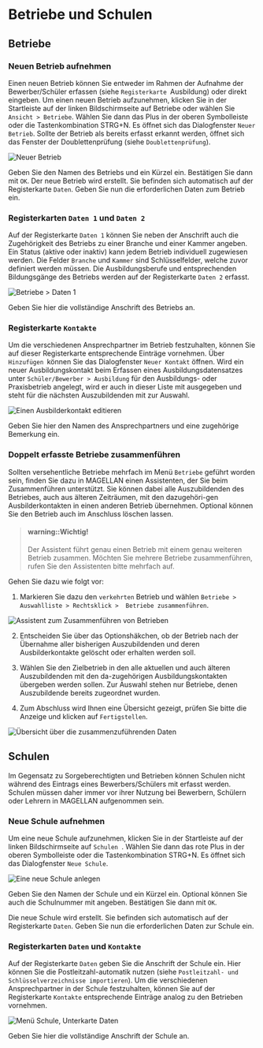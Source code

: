 
# Betriebe und Schulen

## Betriebe 

### Neuen Betrieb aufnehmen

Einen neuen Betrieb können Sie entweder im Rahmen der Aufnahme der Bewerber/Schüler erfassen (siehe `Registerkarte `Ausbildung) oder direkt eingeben. Um einen neuen Betrieb aufzunehmen, klicken Sie in der Startleiste auf der linken Bildschirmseite auf Betriebe oder wählen Sie `Ansicht > Betriebe`. 
Wählen Sie dann das Plus in der oberen Symbolleiste oder die Tastenkombination STRG+N. Es öffnet sich das Dialogfenster `Neuer Betrieb`. Sollte der Betrieb als bereits erfasst erkannt werden, öffnet sich das Fenster der Doublettenprüfung (siehe `Doublettenprüfung`).
 
![Neuer Betrieb](../assets/images/schueler_43neu.betrieb.png)

Geben Sie den Namen des Betriebs und ein Kürzel ein. Bestätigen Sie dann mit `OK`.
Der neue Betrieb wird erstellt. Sie befinden sich automatisch auf der Registerkarte `Daten`. Geben Sie nun die erforderlichen Daten zum Betrieb ein. 

### Registerkarten `Daten 1` und `Daten 2`

Auf der Registerkarte `Daten 1` können Sie neben der Anschrift auch die Zugehörigkeit des Betriebs zu einer Branche und einer Kammer angeben. Ein Status (aktive oder inaktiv) kann jedem Betrieb individuell zugewiesen werden. Die Felder `Branche` und `Kammer` sind Schlüsselfelder, welche zuvor definiert werden müssen. Die Ausbildungsberufe und entsprechenden Bildungsgänge des Betriebs werden auf der Registerkarte `Daten 2` erfasst.
 
![Betriebe > Daten 1](../assets/images/schueler_44betrieb.daten1.png)

 Geben Sie hier die vollständige Anschrift des Betriebs an.

### Registerkarte `Kontakte`

Um die verschiedenen Ansprechpartner im Betrieb festzuhalten, können Sie auf dieser Registerkarte entsprechende Einträge vornehmen. Über `Hinzufügen `können Sie das Dialogfenster `Neuer Kontakt` öffnen. Wird ein neuer Ausbildungskontakt beim Erfassen eines Ausbildungsdatensatzes unter `Schüler/Bewerber > Ausbildung` für den Ausbildungs- oder Praxisbetrieb angelegt, wird er auch in dieser Liste mit ausgegeben und steht für die nächsten Auszubildenden mit zur Auswahl.
 
![Einen Ausbilderkontakt editieren](../assets/images/schueler_45kontakt.edit.png)

Geben Sie hier den Namen des Ansprechpartners und eine zugehörige Bemerkung ein.

### Doppelt erfasste Betriebe zusammenführen

Sollten versehentliche Betriebe mehrfach im  Menü `Betriebe` geführt worden sein, finden Sie dazu in MAGELLAN einen Assistenten, der Sie beim Zusammenführen unterstützt.
Sie können dabei alle Auszubildenden des Betriebes, auch aus älteren Zeiträumen, mit den dazugehöri-gen Ausbilderkontakten in einen anderen Betrieb übernehmen. Optional können Sie den Betrieb auch im Anschluss löschen lassen.

> #### warning::Wichtig!
>
> Der Assistent führt genau einen Betrieb mit einem genau weiteren Betrieb zusammen. Möchten Sie mehrere Betriebe zusammenführen, rufen Sie den Assistenten bitte mehrfach auf. 

Gehen Sie dazu wie folgt vor:

1. Markieren Sie dazu den `verkehrten` Betrieb und wählen `Betriebe > Auswahlliste > Rechtsklick >  Betriebe zusammenführen`.
 
![Assistent zum Zusammenführen von Betrieben](../assets/images/schueler_46betrieb.zusammenfuehren.png)


2. Entscheiden Sie über das Optionshäkchen, ob der Betrieb nach der Übernahme aller bisherigen Auszubildenden und deren Ausbilderkontakte gelöscht oder erhalten werden soll.

3. Wählen Sie den Zielbetrieb in den alle aktuellen und auch älteren Auszubildenden mit den da-zugehörigen Ausbildungskontakten übergeben werden sollen. Zur Auswahl stehen nur Betriebe, denen Auszubildende bereits zugeordnet wurden.

4.  Zum Abschluss wird Ihnen eine Übersicht gezeigt, prüfen Sie bitte die Anzeige und klicken auf `Fertigstellen`. 
 

![Übersicht über die zusammenzuführenden Daten](../assets/images/schueler_47betrieb.zusammenfuehren2.png) 

## Schulen 

Im Gegensatz zu Sorgeberechtigten und Betrieben können Schulen nicht während des Eintrags eines Bewerbers/Schülers mit erfasst werden. Schulen müssen daher immer vor ihrer Nutzung bei Bewerbern, Schülern oder Lehrern in MAGELLAN aufgenommen sein.

### Neue Schule aufnehmen

Um eine neue Schule aufzunehmen, klicken Sie in der Startleiste auf der linken Bildschirmseite auf `Schulen `. Wählen Sie dann das rote Plus in der oberen Symbolleiste oder die Tastenkombination STRG+N. Es öffnet sich das Dialogfenster `Neue Schule`.
 
![Eine neue Schule anlegen](../assets/images/schueler_48neu.schule.png)

Geben Sie den Namen der Schule und ein Kürzel ein. Optional können Sie auch die Schulnummer mit angeben. Bestätigen Sie dann mit `OK`.

Die neue Schule wird erstellt. Sie befinden sich automatisch auf der Registerkarte `Daten`. Geben Sie nun die erforderlichen Daten zur Schule ein.

### Registerkarten `Daten` und `Kontakte`

Auf der Registerkarte `Daten` geben Sie die Anschrift der Schule ein. Hier können Sie die Postleitzahl-automatik nutzen (siehe `Postleitzahl- und Schlüsselverzeichnisse importieren`). Um die verschiedenen Ansprechpartner in der Schule festzuhalten, können Sie auf der Registerkarte `Kontakte` entsprechende Einträge analog zu den Betrieben vornehmen.
 
![Menü Schule, Unterkarte Daten](../assets/images/schueler_49schule.daten.png)

Geben Sie hier die vollständige Anschrift der Schule an.
